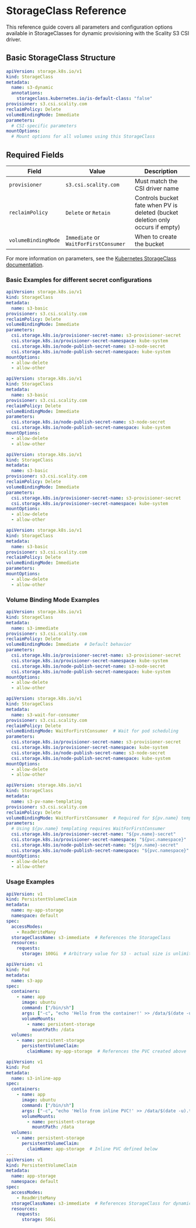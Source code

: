 # StorageClass Reference

This reference guide covers all parameters and configuration options available in StorageClasses for dynamic provisioning with the Scality S3 CSI driver.

## Basic StorageClass Structure

```yaml
apiVersion: storage.k8s.io/v1
kind: StorageClass
metadata:
  name: s3-dynamic
  annotations:
    storageclass.kubernetes.io/is-default-class: "false"
provisioner: s3.csi.scality.com
reclaimPolicy: Delete
volumeBindingMode: Immediate
parameters:
  # CSI-specific parameters
mountOptions:
  # Mount options for all volumes using this StorageClass
```

## Required Fields

| Field | Value | Description |
|-------|-------|-------------|
| `provisioner` | `s3.csi.scality.com` | Must match the CSI driver name |
| `reclaimPolicy` | `Delete` or `Retain` | Controls bucket fate when PV is deleted (bucket deletion only occurs if empty) |
| `volumeBindingMode` | `Immediate` or `WaitForFirstConsumer` | When to create the bucket |

For more information on parameters, see the [Kubernetes StorageClass documentation](https://kubernetes.io/docs/concepts/storage/storage-classes/).

### Basic Examples for different secret configurations

```yaml title="Separate provisioner and node secrets"
apiVersion: storage.k8s.io/v1
kind: StorageClass
metadata:
  name: s3-basic
provisioner: s3.csi.scality.com
reclaimPolicy: Delete
volumeBindingMode: Immediate
parameters:
  csi.storage.k8s.io/provisioner-secret-name: s3-provisioner-secret
  csi.storage.k8s.io/provisioner-secret-namespace: kube-system
  csi.storage.k8s.io/node-publish-secret-name: s3-node-secret
  csi.storage.k8s.io/node-publish-secret-namespace: kube-system
mountOptions:
  - allow-delete
  - allow-other
```

```yaml title="Only node publish secrets - Driver level secrets will be used for CreateBucket and DeleteBucket operations"
apiVersion: storage.k8s.io/v1
kind: StorageClass
metadata:
  name: s3-basic
provisioner: s3.csi.scality.com
reclaimPolicy: Delete
volumeBindingMode: Immediate
parameters:
  csi.storage.k8s.io/node-publish-secret-name: s3-node-secret
  csi.storage.k8s.io/node-publish-secret-namespace: kube-system
mountOptions:
  - allow-delete
  - allow-other
```

```yaml title="Only provisioner secrets - Driver level secrets will be used for mount operations"
apiVersion: storage.k8s.io/v1
kind: StorageClass
metadata:
  name: s3-basic
provisioner: s3.csi.scality.com
reclaimPolicy: Delete
volumeBindingMode: Immediate
parameters:
  csi.storage.k8s.io/provisioner-secret-name: s3-provisioner-secret
  csi.storage.k8s.io/provisioner-secret-namespace: kube-system
mountOptions:
  - allow-delete
  - allow-other
```

```yaml title="No secrets - Driver level secrets will be used for CreateBucket, DeleteBucket and mount operations"
apiVersion: storage.k8s.io/v1
kind: StorageClass
metadata:
  name: s3-basic
provisioner: s3.csi.scality.com
reclaimPolicy: Delete
volumeBindingMode: Immediate
parameters:
mountOptions:
  - allow-delete
  - allow-other
```

### Volume Binding Mode Examples

```yaml title="Immediate binding (Default) - Bucket created immediately when PVC is created"
apiVersion: storage.k8s.io/v1
kind: StorageClass
metadata:
  name: s3-immediate
provisioner: s3.csi.scality.com
reclaimPolicy: Delete
volumeBindingMode: Immediate  # Default behavior
parameters:
  csi.storage.k8s.io/provisioner-secret-name: s3-provisioner-secret
  csi.storage.k8s.io/provisioner-secret-namespace: kube-system
  csi.storage.k8s.io/node-publish-secret-name: s3-node-secret
  csi.storage.k8s.io/node-publish-secret-namespace: kube-system
mountOptions:
  - allow-delete
  - allow-other
```

```yaml title="WaitForFirstConsumer - Bucket creation delayed until pod is scheduled"
apiVersion: storage.k8s.io/v1
kind: StorageClass
metadata:
  name: s3-wait-for-consumer
provisioner: s3.csi.scality.com
reclaimPolicy: Delete
volumeBindingMode: WaitForFirstConsumer  # Wait for pod scheduling
parameters:
  csi.storage.k8s.io/provisioner-secret-name: s3-provisioner-secret
  csi.storage.k8s.io/provisioner-secret-namespace: kube-system
  csi.storage.k8s.io/node-publish-secret-name: s3-node-secret
  csi.storage.k8s.io/node-publish-secret-namespace: kube-system
mountOptions:
  - allow-delete
  - allow-other
```

```yaml title="WaitForFirstConsumer with ${pv.name} templating - Requires delayed binding"
apiVersion: storage.k8s.io/v1
kind: StorageClass
metadata:
  name: s3-pv-name-templating
provisioner: s3.csi.scality.com
reclaimPolicy: Delete
volumeBindingMode: WaitForFirstConsumer  # Required for ${pv.name} templating
parameters:
  # Using ${pv.name} templating requires WaitForFirstConsumer
  csi.storage.k8s.io/provisioner-secret-name: "${pv.name}-secret"
  csi.storage.k8s.io/provisioner-secret-namespace: "${pvc.namespace}"
  csi.storage.k8s.io/node-publish-secret-name: "${pv.name}-secret"
  csi.storage.k8s.io/node-publish-secret-namespace: "${pvc.namespace}"
mountOptions:
  - allow-delete
  - allow-other
```

### Usage Examples

```yaml title="PVC using StorageClass for dynamic provisioning"
apiVersion: v1
kind: PersistentVolumeClaim
metadata:
  name: my-app-storage
  namespace: default
spec:
  accessModes:
    - ReadWriteMany
  storageClassName: s3-immediate  # References the StorageClass
  resources:
    requests:
      storage: 100Gi  # Arbitrary value for S3 - actual size is unlimited
```

```yaml title="Pod using the above PVC"
apiVersion: v1
kind: Pod
metadata:
  name: s3-app
spec:
  containers:
    - name: app
      image: ubuntu
      command: ["/bin/sh"]
      args: ["-c", "echo 'Hello from the container!' >> /data/$(date -u).txt; tail -f /dev/null"]
      volumeMounts:
        - name: persistent-storage
          mountPath: /data
  volumes:
    - name: persistent-storage
      persistentVolumeClaim:
        claimName: my-app-storage  # References the PVC created above
```

```yaml title="Pod with inline PVC using StorageClass"
apiVersion: v1
kind: Pod
metadata:
  name: s3-inline-app
spec:
  containers:
    - name: app
      image: ubuntu
      command: ["/bin/sh"]
      args: ["-c", "echo 'Hello from inline PVC!' >> /data/$(date -u).txt; tail -f /dev/null"]
      volumeMounts:
        - name: persistent-storage
          mountPath: /data
  volumes:
    - name: persistent-storage
      persistentVolumeClaim:
        claimName: app-storage  # Inline PVC defined below
---
apiVersion: v1
kind: PersistentVolumeClaim
metadata:
  name: app-storage
  namespace: default
spec:
  accessModes:
    - ReadWriteMany
  storageClassName: s3-immediate  # References StorageClass for dynamic provisioning
  resources:
    requests:
      storage: 50Gi
```
